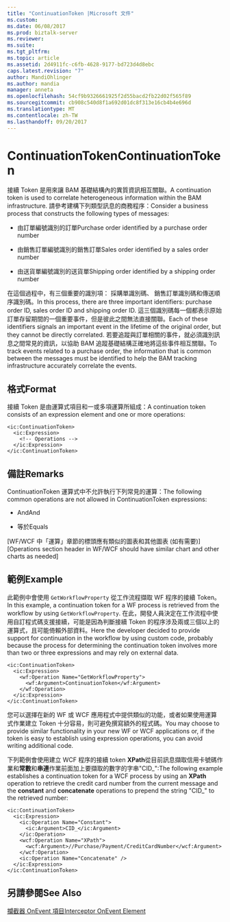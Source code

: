 ```yaml
---
title: "ContinuationToken |Microsoft 文件"
ms.custom: 
ms.date: 06/08/2017
ms.prod: biztalk-server
ms.reviewer: 
ms.suite: 
ms.tgt_pltfrm: 
ms.topic: article
ms.assetid: 2d4911fc-c6fb-4628-9177-bd723d4d8ebc
caps.latest.revision: "7"
author: MandiOhlinger
ms.author: mandia
manager: anneta
ms.openlocfilehash: 54cf9b9326661925f2d55bacd2fb22d02f565f89
ms.sourcegitcommit: cb908c540d8f1a692d01dc8f313e16cb4b4e696d
ms.translationtype: MT
ms.contentlocale: zh-TW
ms.lasthandoff: 09/20/2017
---
```

# <a name="continuationtoken"></a><span data-ttu-id="5126c-102">ContinuationToken</span><span class="sxs-lookup"><span data-stu-id="5126c-102">ContinuationToken</span></span>
<span data-ttu-id="5126c-103">接續 Token 是用來讓 BAM 基礎結構內的異質資訊相互關聯。</span><span class="sxs-lookup"><span data-stu-id="5126c-103">A continuation token is used to correlate heterogeneous information within the BAM infrastructure.</span></span> <span data-ttu-id="5126c-104">請參考建構下列類型訊息的商務程序：</span><span class="sxs-lookup"><span data-stu-id="5126c-104">Consider a business process that constructs the following types of messages:</span></span>  
  
-   <span data-ttu-id="5126c-105">由訂單編號識別的訂單</span><span class="sxs-lookup"><span data-stu-id="5126c-105">Purchase order identified by a purchase order number</span></span>  
  
-   <span data-ttu-id="5126c-106">由銷售訂單編號識別的銷售訂單</span><span class="sxs-lookup"><span data-stu-id="5126c-106">Sales order identified by a sales order number</span></span>  
  
-   <span data-ttu-id="5126c-107">由送貨單編號識別的送貨單</span><span class="sxs-lookup"><span data-stu-id="5126c-107">Shipping order identified by a shipping order number</span></span>  
  
 <span data-ttu-id="5126c-108">在這個過程中，有三個重要的識別項： 採購單識別碼、 銷售訂單識別碼和傳送順序識別碼。</span><span class="sxs-lookup"><span data-stu-id="5126c-108">In this process, there are three important identifiers: purchase order ID, sales order ID and shipping order ID.</span></span> <span data-ttu-id="5126c-109">這三個識別碼每一個都表示原始訂單存留期間的一個重要事件，但是彼此之間無法直接關聯。</span><span class="sxs-lookup"><span data-stu-id="5126c-109">Each of these identifiers signals an important event in the lifetime of the original order, but they cannot be directly correlated.</span></span> <span data-ttu-id="5126c-110">若要追蹤與訂單相關的事件，就必須識別訊息之間常見的資訊，以協助 BAM 追蹤基礎結構正確地將這些事件相互關聯。</span><span class="sxs-lookup"><span data-stu-id="5126c-110">To track events related to a purchase order, the information that is common between the messages must be identified to help the BAM tracking infrastructure accurately correlate the events.</span></span>  
  
## <a name="format"></a><span data-ttu-id="5126c-111">格式</span><span class="sxs-lookup"><span data-stu-id="5126c-111">Format</span></span>  
 <span data-ttu-id="5126c-112">接續 Token 是由運算式項目和一或多項運算所組成：</span><span class="sxs-lookup"><span data-stu-id="5126c-112">A continuation token consists of an expression element and one or more operations:</span></span>  
  
```  
<ic:ContinuationToken>  
  <ic:Expression>  
    <!-- Operations -->  
  </ic:Expression>  
</ic:ContinuationToken>  
```  
  
## <a name="remarks"></a><span data-ttu-id="5126c-113">備註</span><span class="sxs-lookup"><span data-stu-id="5126c-113">Remarks</span></span>  
 <span data-ttu-id="5126c-114">ContinuationToken 運算式中不允許執行下列常見的運算：</span><span class="sxs-lookup"><span data-stu-id="5126c-114">The following common operations are not allowed in ContinuationToken expressions:</span></span>  
  
-   <span data-ttu-id="5126c-115">And</span><span class="sxs-lookup"><span data-stu-id="5126c-115">And</span></span>  
  
-   <span data-ttu-id="5126c-116">等於</span><span class="sxs-lookup"><span data-stu-id="5126c-116">Equals</span></span>  
  
 <span data-ttu-id="5126c-117">[WF/WCF 中「運算」章節的標頭應有類似的圖表和其他圖表 (如有需要)]</span><span class="sxs-lookup"><span data-stu-id="5126c-117">[Operations section header in WF/WCF should have similar chart and other charts as needed]</span></span>  
  
## <a name="example"></a><span data-ttu-id="5126c-118">範例</span><span class="sxs-lookup"><span data-stu-id="5126c-118">Example</span></span>  
 <span data-ttu-id="5126c-119">此範例中會使用 `GetWorkflowProperty` 從工作流程擷取 WF 程序的接續 Token。</span><span class="sxs-lookup"><span data-stu-id="5126c-119">In this example, a continuation token for a WF process is retrieved from the workflow by using `GetWorkflowProperty`.</span></span> <span data-ttu-id="5126c-120">在此，開發人員決定在工作流程中使用自訂程式碼支援接續，可能是因為判斷接續 Token 的程序涉及兩或三個以上的運算式，且可能倚賴外部資料。</span><span class="sxs-lookup"><span data-stu-id="5126c-120">Here the developer decided to provide support for continuation in the workflow by using custom code, probably because the process for determining the continuation token involves more than two or three expressions and may rely on external data.</span></span>  
  
```  
<ic:ContinuationToken>  
  <ic:Expression>  
    <wf:Operation Name="GetWorkflowProperty">  
      <wf:Argument>ContinuationToken</wf:Argument>  
    </wf:Operation>  
  </ic:Expression>  
</ic:ContinuationToken>  
```  
  
 <span data-ttu-id="5126c-121">您可以選擇在新的 WF 或 WCF 應用程式中提供類似的功能，或者如果使用運算式作業建立 Token 十分容易，則可避免撰寫額外的程式碼。</span><span class="sxs-lookup"><span data-stu-id="5126c-121">You may choose to provide similar functionality in your new WF or WCF applications or, if the token is easy to establish using expression operations, you can avoid writing additional code.</span></span>  
  
 <span data-ttu-id="5126c-122">下列範例會使用建立 WCF 程序的接續 token **XPath**從目前訊息擷取信用卡號碼作業和**常數**和**串連**作業前面加上要擷取的數字的字串"CID_":</span><span class="sxs-lookup"><span data-stu-id="5126c-122">The following example establishes a continuation token for a WCF process by using an **XPath** operation to retrieve the credit card number from the current message and the **constant** and **concatenate** operations to prepend the string "CID_" to the retrieved number:</span></span>  
  
```  
<ic:ContinuationToken>  
  <ic:Expression>  
    <ic:Operation Name="Constant">  
      <ic:Argument>CID_</ic:Argument>  
    </ic:Operation>  
    <wcf:Operation Name="XPath">  
      <wcf:Argument>//Purchase/Payment/CreditCardNumber</wcf:Argument>  
    </wcf:Operation>  
    <ic:Operation Name="Concatenate" />  
  </ic:Expression>  
</ic:ContinuationToken>  
```  
  
## <a name="see-also"></a><span data-ttu-id="5126c-123">另請參閱</span><span class="sxs-lookup"><span data-stu-id="5126c-123">See Also</span></span>  
 [<span data-ttu-id="5126c-124">攔截器 OnEvent 項目</span><span class="sxs-lookup"><span data-stu-id="5126c-124">Interceptor OnEvent Element</span></span>](../core/interceptor-onevent-element.md)